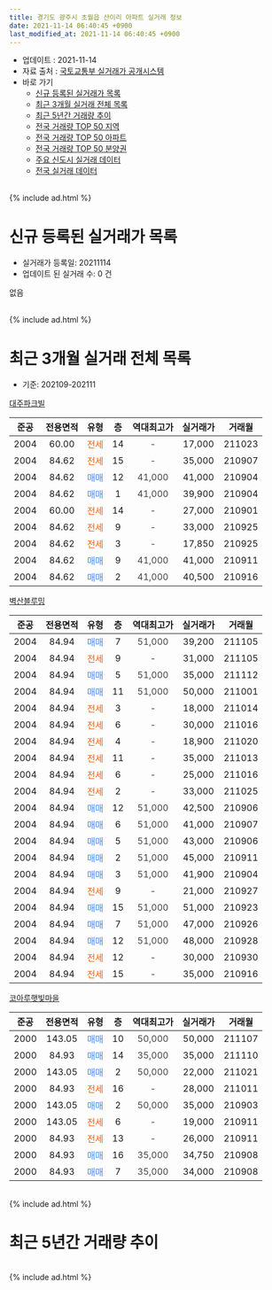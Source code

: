 ```yaml
---
title: 경기도 광주시 초월읍 산이리 아파트 실거래 정보
date: 2021-11-14 06:40:45 +0900
last_modified_at: 2021-11-14 06:40:45 +0900
---
```


* 업데이트 : 2021-11-14
* 자료 출처 : [국토교통부 실거래가 공개시스템](http://rt.molit.go.kr)
* 바로 가기
    * [신규 등록된 실거래가 목록](#신규-등록된-실거래가-목록)
    * [최근 3개월 실거래 전체 목록](#최근-3개월-실거래-전체-목록)
    * [최근 5년간 거래량 추이](#최근-5년간-거래량-추이)
    * [전국 거래량 TOP 50 지역](https://inasie.github.io/apt-trade-info/최근-3개월-전국에서-가장-거래가-많이-발생한-지역)
    * [전국 거래량 TOP 50 아파트](https://inasie.github.io/apt-trade-info/최근-3개월-전국에서-가장-거래가-많이-발생한-아파트)
    * [전국 거래량 TOP 50 분양권](https://inasie.github.io/apt-trade-info/최근-3개월-전국에서-가장-거래가-많이-발생한-분양권)
    * [주요 신도시 실거래 데이터](https://inasie.github.io/apt-trade-info/주요-신도시)
    * [전국 실거래 데이터](https://inasie.github.io/apt-trade-info/전국)
<br>
{% include ad.html %}
<br>

# 신규 등록된 실거래가 목록
* 실거래가 등록일: 20211114
* 업데이트 된 실거래 수: 0 건

없음

<br>
{% include ad.html %}
<br>

# 최근 3개월 실거래 전체 목록
* 기준: 202109-202111


[대주파크빌](https://search.naver.com/search.naver?query=%EA%B2%BD%EA%B8%B0%EB%8F%84+%EA%B4%91%EC%A3%BC%EC%8B%9C+%EC%B4%88%EC%9B%94%EC%9D%8D+%EC%82%B0%EC%9D%B4%EB%A6%AC+%EB%8C%80%EC%A3%BC%ED%8C%8C%ED%81%AC%EB%B9%8C)

|준공|전용면적|유형|층|역대최고가|실거래가|거래월|
|:---:|:---:|:---:|:---:|:---:|:---:|:---:|
|2004|60.00|<span style="color:#ff5a00">전세</span>|14|<span style="color:#444444">-</span>|17,000|211023|
|2004|84.62|<span style="color:#ff5a00">전세</span>|15|<span style="color:#444444">-</span>|35,000|210907|
|2004|84.62|<span style="color:#4285f3">매매</span>|12|<span style="color:#444444">41,000</span>|41,000|210904|
|2004|84.62|<span style="color:#4285f3">매매</span>|1|<span style="color:#444444">41,000</span>|39,900|210904|
|2004|60.00|<span style="color:#ff5a00">전세</span>|14|<span style="color:#444444">-</span>|27,000|210901|
|2004|84.62|<span style="color:#ff5a00">전세</span>|9|<span style="color:#444444">-</span>|33,000|210925|
|2004|84.62|<span style="color:#ff5a00">전세</span>|3|<span style="color:#444444">-</span>|17,850|210925|
|2004|84.62|<span style="color:#4285f3">매매</span>|9|<span style="color:#444444">41,000</span>|41,000|210911|
|2004|84.62|<span style="color:#4285f3">매매</span>|2|<span style="color:#444444">41,000</span>|40,500|210916|

[벽산블루밍](https://search.naver.com/search.naver?query=%EA%B2%BD%EA%B8%B0%EB%8F%84+%EA%B4%91%EC%A3%BC%EC%8B%9C+%EC%B4%88%EC%9B%94%EC%9D%8D+%EC%82%B0%EC%9D%B4%EB%A6%AC+%EB%B2%BD%EC%82%B0%EB%B8%94%EB%A3%A8%EB%B0%8D)

|준공|전용면적|유형|층|역대최고가|실거래가|거래월|
|:---:|:---:|:---:|:---:|:---:|:---:|:---:|
|2004|84.94|<span style="color:#4285f3">매매</span>|7|<span style="color:#444444">51,000</span>|39,200|211105|
|2004|84.94|<span style="color:#ff5a00">전세</span>|9|<span style="color:#444444">-</span>|31,000|211105|
|2004|84.94|<span style="color:#4285f3">매매</span>|5|<span style="color:#444444">51,000</span>|35,000|211112|
|2004|84.94|<span style="color:#4285f3">매매</span>|11|<span style="color:#444444">51,000</span>|50,000|211001|
|2004|84.94|<span style="color:#ff5a00">전세</span>|3|<span style="color:#444444">-</span>|18,000|211014|
|2004|84.94|<span style="color:#ff5a00">전세</span>|6|<span style="color:#444444">-</span>|30,000|211016|
|2004|84.94|<span style="color:#ff5a00">전세</span>|4|<span style="color:#444444">-</span>|18,900|211020|
|2004|84.94|<span style="color:#ff5a00">전세</span>|11|<span style="color:#444444">-</span>|35,000|211013|
|2004|84.94|<span style="color:#ff5a00">전세</span>|6|<span style="color:#444444">-</span>|25,000|211016|
|2004|84.94|<span style="color:#ff5a00">전세</span>|2|<span style="color:#444444">-</span>|33,000|211025|
|2004|84.94|<span style="color:#4285f3">매매</span>|12|<span style="color:#444444">51,000</span>|42,500|210906|
|2004|84.94|<span style="color:#4285f3">매매</span>|6|<span style="color:#444444">51,000</span>|41,000|210907|
|2004|84.94|<span style="color:#4285f3">매매</span>|5|<span style="color:#444444">51,000</span>|43,000|210906|
|2004|84.94|<span style="color:#4285f3">매매</span>|2|<span style="color:#444444">51,000</span>|45,000|210911|
|2004|84.94|<span style="color:#4285f3">매매</span>|3|<span style="color:#444444">51,000</span>|41,900|210904|
|2004|84.94|<span style="color:#ff5a00">전세</span>|9|<span style="color:#444444">-</span>|21,000|210927|
|2004|84.94|<span style="color:#4285f3">매매</span>|15|<span style="color:#444444">51,000</span>|51,000|210923|
|2004|84.94|<span style="color:#4285f3">매매</span>|7|<span style="color:#444444">51,000</span>|47,000|210926|
|2004|84.94|<span style="color:#4285f3">매매</span>|12|<span style="color:#444444">51,000</span>|48,000|210928|
|2004|84.94|<span style="color:#ff5a00">전세</span>|12|<span style="color:#444444">-</span>|30,000|210930|
|2004|84.94|<span style="color:#ff5a00">전세</span>|15|<span style="color:#444444">-</span>|35,000|210916|

[코아루햇빛마을](https://search.naver.com/search.naver?query=%EA%B2%BD%EA%B8%B0%EB%8F%84+%EA%B4%91%EC%A3%BC%EC%8B%9C+%EC%B4%88%EC%9B%94%EC%9D%8D+%EC%82%B0%EC%9D%B4%EB%A6%AC+%EC%BD%94%EC%95%84%EB%A3%A8%ED%96%87%EB%B9%9B%EB%A7%88%EC%9D%84)

|준공|전용면적|유형|층|역대최고가|실거래가|거래월|
|:---:|:---:|:---:|:---:|:---:|:---:|:---:|
|2000|143.05|<span style="color:#4285f3">매매</span>|10|<span style="color:#444444">50,000</span>|50,000|211107|
|2000|84.93|<span style="color:#4285f3">매매</span>|14|<span style="color:#444444">35,000</span>|35,000|211110|
|2000|143.05|<span style="color:#4285f3">매매</span>|2|<span style="color:#444444">50,000</span>|22,000|211021|
|2000|84.93|<span style="color:#ff5a00">전세</span>|16|<span style="color:#444444">-</span>|28,000|211011|
|2000|143.05|<span style="color:#4285f3">매매</span>|2|<span style="color:#444444">50,000</span>|35,000|210903|
|2000|143.05|<span style="color:#ff5a00">전세</span>|6|<span style="color:#444444">-</span>|19,000|210911|
|2000|84.93|<span style="color:#ff5a00">전세</span>|13|<span style="color:#444444">-</span>|26,000|210911|
|2000|84.93|<span style="color:#4285f3">매매</span>|16|<span style="color:#444444">35,000</span>|34,750|210908|
|2000|84.93|<span style="color:#4285f3">매매</span>|7|<span style="color:#444444">35,000</span>|34,000|210908|


<br>
{% include ad.html %}
<br>

# 최근 5년간 거래량 추이


<div style="width:100%;">
    <canvas id="deal_progress" height="200"></canvas>
</div>

<script>
new Chart(document.getElementById("deal_progress"), {
    type: 'line',
    data: {
        labels: ['201611','201612','201701','201702','201703','201704','201705','201706','201707','201708','201709','201710','201711','201712','201801','201802','201803','201804','201805','201806','201807','201808','201809','201810','201811','201812','201901','201902','201903','201904','201905','201906','201907','201908','201909','201910','201911','201912','202001','202002','202003','202004','202005','202006','202007','202008','202009','202010','202011','202012','202101','202102','202103','202104','202105','202106','202107','202108','202109','202110','202111'],
        datasets: [{
            label: '매매',
            pointRadius: 1,
            data: [5, 3, 3, 2, 5, 6, 8, 6, 7, 13, 7, 2, 3, 4, 2, 8, 15, 6, 6, 3, 4, 8, 5, 5, 1, 4, 4, 5, 4, 5, 4, 5, 5, 10, 6, 9, 5, 5, 10, 19, 22, 17, 14, 23, 29, 13, 10, 20, 14, 12, 12, 15, 20, 30, 28, 16, 8, 14, 15, 2, 4],
            borderColor: "rgba(255, 201, 14, 1)",
            backgroundColor: "rgba(255, 201, 14, 0.5)",
            fill: false,
            lineTension: 0
        },{
            label: '전월세',
            pointRadius: 1,
            data: [7, 8, 3, 8, 11, 11, 13, 9, 4, 10, 10, 10, 7, 5, 6, 6, 7, 8, 6, 8, 14, 7, 7, 7, 3, 4, 4, 4, 7, 6, 9, 4, 3, 6, 8, 8, 12, 3, 4, 7, 4, 3, 4, 6, 3, 7, 9, 7, 6, 7, 5, 7, 11, 20, 13, 9, 11, 11, 9, 8, 1],
            borderColor: "rgba(0, 141, 185, 1)",
            backgroundColor: "rgba(0, 141, 185, 0.5)",
            fill: false,
            lineTension: 0
        }
        ]
    },
    options: {
        responsive: true,
        title: {
            display: false
        },
        tooltips: {
            mode: 'index',
            intersect: false
        },
        hover: {
            mode: 'nearest',
            intersect: true
        },
        scales: {
            xAxes: [{
                display: true,
                scaleLabel: {
                    display: true,
                    labelString: '년/월'
                }
            }],
            yAxes: [{
                display: true,
                ticks: {
                    suggestedMin: 0,
                },
                scaleLabel: {
                    display: true,
                    labelString: '실거래 수'
                }
            }]
        }
    }
});

</script>


<br>
{% include ad.html %}
<br>

